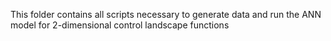 This folder contains all scripts necessary to generate data and run the ANN model for 2-dimensional control landscape functions 
